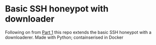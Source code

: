 # Basic SSH honeypot with downloader
Following on from [Part 1](https://github.com/sjbell/basic_ssh_honeypot) this repo extends the basic SSH honeypot with a downloaderer. Made with Python; containserised in Docker
